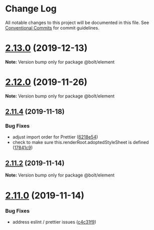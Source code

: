 # Change Log

All notable changes to this project will be documented in this file.
See [Conventional Commits](https://conventionalcommits.org) for commit guidelines.

# [2.13.0](https://github.com/boltdesignsystem/bolt/compare/v2.12.1...v2.13.0) (2019-12-13)

**Note:** Version bump only for package @bolt/element





# [2.12.0](https://github.com/boltdesignsystem/bolt/compare/v2.11.4...v2.12.0) (2019-11-26)

**Note:** Version bump only for package @bolt/element





## [2.11.4](https://github.com/boltdesignsystem/bolt/compare/v2.11.3...v2.11.4) (2019-11-18)


### Bug Fixes

* adjust import order for Prettier ([6218e54](https://github.com/boltdesignsystem/bolt/commit/6218e54))
* check to make sure this.renderRoot.adoptedStyleSheet is defined ([17841c9](https://github.com/boltdesignsystem/bolt/commit/17841c9))





## [2.11.2](https://github.com/bolt-design-system/bolt/compare/v2.11.1...v2.11.2) (2019-11-14)

**Note:** Version bump only for package @bolt/element





# [2.11.0](https://github.com/bolt-design-system/bolt/compare/v2.10.0...v2.11.0) (2019-11-14)


### Bug Fixes

* address eslint / prettier issues ([c4c31f9](https://github.com/bolt-design-system/bolt/commit/c4c31f9))
